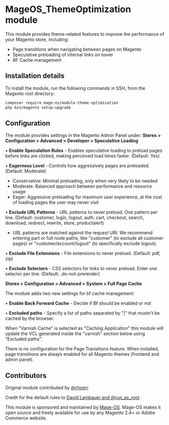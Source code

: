 # MageOS_ThemeOptimization module

This module provides theme-related features to improve the performance of your Magento store, including:

* Page transitions when navigating between pages on Magento
* Speculative preloading of internal links on hover
* BF Cache management

## Installation details

To install the module, run the following commands in SSH, from the Magento root directory:

```bash
composer require mage-os/module-theme-optimization
php bin/magento setup:upgrade
```

## Configuration

The module provides settings in the Magento Admin Panel under:
**Stores > Configuration > Advanced > Developer > Speculative Loading**

• **Enable Speculation Rules** - Enables speculative loading to preload pages before links are clicked, making perceived load times faster. (Default: Yes)

• **Eagerness Level** - Controls how aggressively pages are preloaded. (Default: Moderate)
  - Conservative: Minimal preloading, only when very likely to be needed
  - Moderate: Balanced approach between performance and resource usage  
  - Eager: Aggressive preloading for maximum user experience, at the cost of loading pages the user may never visit

• **Exclude URL Patterns** - URL patterns to never preload. One pattern per line. (Default: customer, login, logout, auth, cart, checkout, search, download, redirect, rewrite, store, productalert)
  - URL patterns are matched against the request URI. We recommend entering part or full route paths, like "customer" (to exclude all customer pages) or "customer/account/logout" (to specifically exclude logout).

• **Exclude File Extensions** - File extensions to never preload. (Default: pdf, zip)

• **Exclude Selectors** - CSS selectors for links to never preload. Enter one selector per line. (Default: .do-not-prerender)

**Stores > Configuration > Advanced > System > Full Page Cache**

The module adds two new settings for bf cache management:

• **Enable Back Forward Cache** - Decide if Bf should be enabled or not

• **Excluded paths** - Specify a list of paths separated by "|" that mustn't be cached by the browser.

When "Varnish Cache" is selected as "Caching Application" this module will update the VCL generated inside the "varnish" section below using "Excluded paths".

There is no configuration for the Page Transitions feature. When installed, page transitions are always enabled for all Magento themes (frontend and admin panel).

## Contributors

Original module contributed by [@rhoerr](https://github.com/rhoerr).

Credit for the default rules to [David Lambauer and @run_as_root](https://run-as-root.sh/blog/improving-pagespeed-with-speculative-loading).

This module is sponsored and maintained by [Mage-OS](https://mage-os.org). Mage-OS makes it open source and freely available for use by any Magento 2.4+ or Adobe Commerce website.
